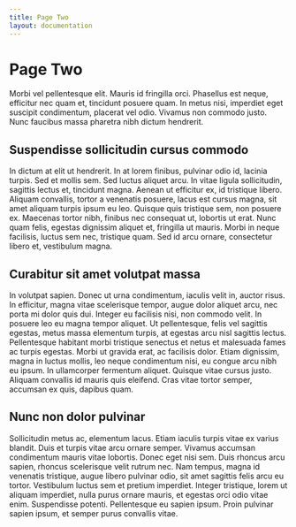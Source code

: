 ```yaml
---
title: Page Two
layout: documentation
---
```


# Page Two
Morbi vel pellentesque elit. Mauris id fringilla orci. Phasellus est neque,
efficitur nec quam et, tincidunt posuere quam. In metus nisi, imperdiet eget
suscipit condimentum, placerat vel odio. Vivamus non commodo justo. Nunc
faucibus massa pharetra nibh dictum hendrerit.

## Suspendisse sollicitudin cursus commodo
In dictum at elit ut hendrerit. In at lorem finibus, pulvinar odio id, lacinia
turpis. Sed et mollis sem. Sed luctus aliquet arcu. In vitae ligula
sollicitudin, sagittis lectus et, tincidunt magna. Aenean ut efficitur ex, id
tristique libero. Aliquam convallis, tortor a venenatis posuere, lacus est
cursus magna, sit amet aliquam turpis ipsum eu leo. Quisque quis tristique sem,
non posuere ex. Maecenas tortor nibh, finibus nec consequat ut, lobortis ut
erat. Nunc quam felis, egestas dignissim aliquet et, fringilla ut mauris. Morbi
in neque facilisis, luctus sem nec, tristique quam. Sed id arcu ornare,
consectetur libero et, vestibulum magna.

## Curabitur sit amet volutpat massa
In volutpat sapien. Donec ut urna condimentum, iaculis velit in, auctor risus.
In efficitur, magna vitae scelerisque tempor, augue dolor aliquet arcu, nec
porta mi dolor quis dui. Integer eu facilisis nisi, non commodo velit. In
posuere leo eu magna tempor aliquet. Ut pellentesque, felis vel sagittis
egestas, metus massa elementum turpis, at egestas arcu nisl sagittis lectus.
Pellentesque habitant morbi tristique senectus et netus et malesuada fames ac
turpis egestas. Morbi ut gravida erat, ac facilisis dolor. Etiam dignissim,
magna in luctus mollis, leo neque condimentum nisi, eu congue arcu nibh eu
ipsum. In ullamcorper fermentum aliquet. Quisque vitae cursus justo. Aliquam
convallis id mauris quis eleifend. Cras vitae tortor semper, accumsan ex quis,
dapibus quam.

## Nunc non dolor pulvinar
Sollicitudin metus ac, elementum lacus. Etiam iaculis turpis vitae ex varius
blandit. Duis et turpis vitae arcu ornare semper. Vivamus accumsan condimentum
mauris vitae lobortis. Donec eget nisi sem. Duis rhoncus arcu sapien, rhoncus
scelerisque velit rutrum nec. Nam tempus, magna id venenatis tristique, augue
libero pulvinar odio, sit amet sagittis felis arcu eu tortor. Vestibulum luctus
sem et pretium imperdiet. Integer tristique, lorem ut aliquam imperdiet, nulla
purus ornare mauris, et egestas orci odio vitae enim. Suspendisse potenti.
Pellentesque eu sapien ipsum. Proin pulvinar sapien ipsum, et semper purus
convallis vitae.


